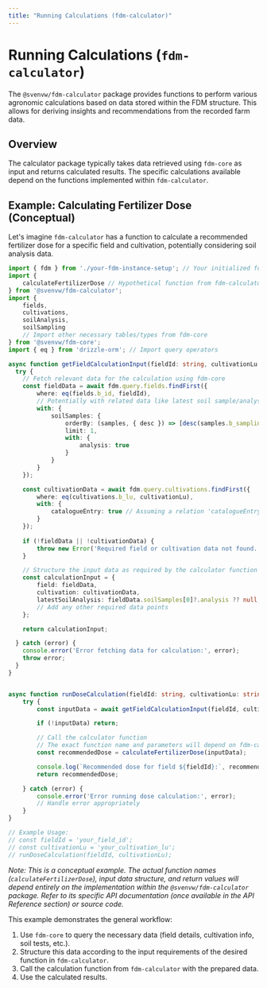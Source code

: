 ```yaml
---
title: "Running Calculations (fdm-calculator)"
---
```


# Running Calculations (`fdm-calculator`)

The `@svenvw/fdm-calculator` package provides functions to perform various agronomic calculations based on data stored within the FDM structure. This allows for deriving insights and recommendations from the recorded farm data.

## Overview

The calculator package typically takes data retrieved using `fdm-core` as input and returns calculated results. The specific calculations available depend on the functions implemented within `fdm-calculator`.

## Example: Calculating Fertilizer Dose (Conceptual)

Let's imagine `fdm-calculator` has a function to calculate a recommended fertilizer dose for a specific field and cultivation, potentially considering soil analysis data.

```typescript
import { fdm } from './your-fdm-instance-setup'; // Your initialized fdm-core instance
import { 
    calculateFertilizerDose // Hypothetical function from fdm-calculator
} from '@svenvw/fdm-calculator'; 
import { 
    fields, 
    cultivations, 
    soilAnalysis, 
    soilSampling 
    // Import other necessary tables/types from fdm-core
} from '@svenvw/fdm-core';
import { eq } from 'drizzle-orm'; // Import query operators

async function getFieldCalculationInput(fieldId: string, cultivationLu: string) {
  try {
    // Fetch relevant data for the calculation using fdm-core
    const fieldData = await fdm.query.fields.findFirst({
        where: eq(fields.b_id, fieldId),
        // Potentially with related data like latest soil sample/analysis
        with: {
            soilSamples: {
                orderBy: (samples, { desc }) => [desc(samples.b_sampling_date)],
                limit: 1,
                with: {
                    analysis: true
                }
            }
        }
    });

    const cultivationData = await fdm.query.cultivations.findFirst({
        where: eq(cultivations.b_lu, cultivationLu),
        with: {
            catalogueEntry: true // Assuming a relation 'catalogueEntry' exists
        }
    });
    
    if (!fieldData || !cultivationData) {
        throw new Error('Required field or cultivation data not found.');
    }

    // Structure the input data as required by the calculator function
    const calculationInput = {
        field: fieldData,
        cultivation: cultivationData,
        latestSoilAnalysis: fieldData.soilSamples[0]?.analysis ?? null,
        // Add any other required data points
    };

    return calculationInput;

  } catch (error) {
    console.error('Error fetching data for calculation:', error);
    throw error;
  }
}


async function runDoseCalculation(fieldId: string, cultivationLu: string) {
    try {
        const inputData = await getFieldCalculationInput(fieldId, cultivationLu);

        if (!inputData) return;

        // Call the calculator function
        // The exact function name and parameters will depend on fdm-calculator's API
        const recommendedDose = calculateFertilizerDose(inputData); 

        console.log(`Recommended dose for field ${fieldId}:`, recommendedDose);
        return recommendedDose;

    } catch (error) {
        console.error('Error running dose calculation:', error);
        // Handle error appropriately
    }
}

// Example Usage:
// const fieldId = 'your_field_id';
// const cultivationLu = 'your_cultivation_lu'; 
// runDoseCalculation(fieldId, cultivationLu);

```

*Note: This is a conceptual example. The actual function names (`calculateFertilizerDose`), input data structure, and return values will depend entirely on the implementation within the `@svenvw/fdm-calculator` package. Refer to its specific API documentation (once available in the API Reference section) or source code.*

This example demonstrates the general workflow:
1.  Use `fdm-core` to query the necessary data (field details, cultivation info, soil tests, etc.).
2.  Structure this data according to the input requirements of the desired function in `fdm-calculator`.
3.  Call the calculation function from `fdm-calculator` with the prepared data.
4.  Use the calculated results.
